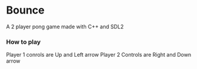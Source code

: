 # Bounce
A 2 player pong game made with C++ and SDL2

### How to play
Player 1 conrols are Up and Left arrow
Player 2 Controls are Right and Down arrow
